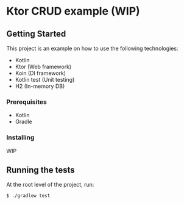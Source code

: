 # Ktor CRUD example (WIP)

## Getting Started

This project is an example on how to use the following technologies:

* Kotlin
* Ktor (Web framework)
* Koin (DI framework)
* Kotlin test (Unit testing)
* H2 (In-memory DB)

### Prerequisites

* Kotlin
* Gradle

### Installing

WIP

## Running the tests

At the root level of the project, run:

```
$ ./gradlew test
```
